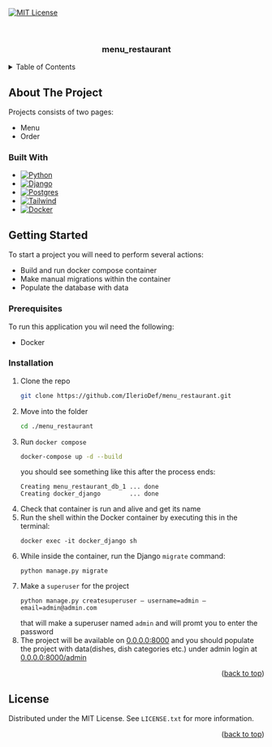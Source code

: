 <!-- PROJECT SHIELDS -->
[![MIT License][license-shield]][license-url]

<!-- PROJECT LOGO -->
<br />
<div align="center">
<h3 align="center">menu_restaurant</h3>
</div>

<!-- TABLE OF CONTENTS -->
<details>
  <summary>Table of Contents</summary>
  <ol>
    <li>
      <a href="#about-the-project">About The Project</a>
      <ul>
        <li><a href="#built-with">Built With</a></li>
      </ul>
    </li>
    <li>
      <a href="#getting-started">Getting Started</a>
      <ul>
        <li><a href="#prerequisites">Prerequisites</a></li>
        <li><a href="#installation">Installation</a></li>
      </ul>
    </li>
    <li><a href="#usage">Usage</a></li>
    <li><a href="#roadmap">Roadmap</a></li>
    <li><a href="#contributing">Contributing</a></li>
    <li><a href="#license">License</a></li>
    <li><a href="#contact">Contact</a></li>
    <li><a href="#acknowledgments">Acknowledgments</a></li>
  </ol>
</details>

<!-- ABOUT THE PROJECT -->
## About The Project



Projects consists of two pages:
* Menu
* Order

### Built With

* [![Python][Python.com]][Python-url]
* [![Django][djangoproject.com]][Django-url]
* [![Postgres][postgresql.org]][postgresql-url]
* [![Tailwind][tailwindcss.com]][tailwind-url]
* [![Docker][docker.com]][docker-url] 

<!-- GETTING STARTED -->
## Getting Started

To start a project you will need to perform several actions:
* Build and run docker compose container
* Make manual migrations within the container
* Populate the database with data

### Prerequisites

To run this application you wil need the following:
* Docker

### Installation

1. Clone the repo
   ```sh
   git clone https://github.com/IlerioDef/menu_restaurant.git
   ```
2. Move into the folder 
   ```sh
   cd ./menu_restaurant
   ```
3. Run `docker compose`
    ```sh
    docker-compose up -d --build
    ```
   you should see something like this after the process ends:
    ```shell
    Creating menu_restaurant_db_1 ... done
    Creating docker_django        ... done
    ```
4. Check that container is run and alive and get its name
5. Run the shell within the Docker container by executing this in the terminal:
    ```shell
    docker exec -it docker_django sh
    ```
6. While inside the container, run the Django ```migrate``` command:
    ```shell
    python manage.py migrate
    ```
7. Make a ```superuser``` for the project
    ```shell
   python manage.py createsuperuser – username=admin – email=admin@admin.com
    ```
   that will make a superuser named ```admin``` and will promt you to enter the password
8. The project will be available on
<a href="0.0.0.0:8000">0.0.0.0:8000</a>
   and you should populate the project with data(dishes, dish categories etc.) under admin login at <a href="0.0.0.0:8000/admin">0.0.0.0:8000/admin</a>

<p align="right">(<a href="#readme-top">back to top</a>)</p>




<!-- LICENSE.txt -->
## License

Distributed under the MIT License. See `LICENSE.txt` for more information.

<p align="right">(<a href="#readme-top">back to top</a>)</p>





<!-- MARKDOWN LINKS & IMAGES -->
<!-- https://www.markdownguide.org/basic-syntax/#reference-style-links -->
[contributors-shield]: https://img.shields.io/github/contributors/github_username/repo_name.svg?style=for-the-badge
[contributors-url]: https://github.com/ileriodef/menu_restaurant/graphs/contributors
[forks-shield]: https://img.shields.io/github/forks/github_username/repo_name.svg?style=for-the-badge
[forks-url]: https://github.com/github_username/repo_name/network/members
[stars-shield]: https://img.shields.io/github/stars/github_username/repo_name.svg?style=for-the-badge
[stars-url]: https://github.com/github_username/repo_name/stargazers
[issues-shield]: https://img.shields.io/github/issues/github_username/repo_name.svg?style=for-the-badge
[issues-url]: https://github.com/github_username/repo_name/issues
[license-shield]: https://img.shields.io/github/license/github_username/repo_name.svg?style=for-the-badge
[license-url]: https://github.com/IlerioDef/menu_restaurant/blob/master/LICENSE.txt
[linkedin-shield]: https://img.shields.io/badge/-LinkedIn-black.svg?style=for-the-badge&logo=linkedin&colorB=555
[linkedin-url]: https://linkedin.com/in/linkedin_username
[product-screenshot]: images/screenshot.png
[Next.js]: https://img.shields.io/badge/next.js-000000?style=for-the-badge&logo=nextdotjs&logoColor=white
[Next-url]: https://nextjs.org/
[React.js]: https://img.shields.io/badge/React-20232A?style=for-the-badge&logo=react&logoColor=61DAFB
[React-url]: https://reactjs.org/
[Vue.js]: https://img.shields.io/badge/Vue.js-35495E?style=for-the-badge&logo=vuedotjs&logoColor=4FC08D
[Vue-url]: https://vuejs.org/
[Angular.io]: https://img.shields.io/badge/Angular-DD0031?style=for-the-badge&logo=angular&logoColor=white
[Angular-url]: https://angular.io/
[Svelte.dev]: https://img.shields.io/badge/Svelte-4A4A55?style=for-the-badge&logo=svelte&logoColor=FF3E00
[Svelte-url]: https://svelte.dev/
[Laravel.com]: https://img.shields.io/badge/Laravel-FF2D20?style=for-the-badge&logo=laravel&logoColor=white
[Laravel-url]: https://laravel.com
[Bootstrap.com]: https://img.shields.io/badge/Bootstrap-563D7C?style=for-the-badge&logo=bootstrap&logoColor=white
[Bootstrap-url]: https://getbootstrap.com
[JQuery.com]: https://img.shields.io/badge/jQuery-0769AD?style=for-the-badge&logo=jquery&logoColor=white
[JQuery-url]: https://jquery.com 
[djangoproject.com]: https://img.shields.io/badge/Django-2B8C67?style=for-the-badge&logo=django&logoColor=white
[django-url]: https://www.djangoproject.com/
[Postgresql.org]: https://img.shields.io/badge/Postgresql-0064a5?style=for-the-badge&logo=postgresql&logoColor=white 
[Postgresql-url]: https://www.postgresql.org/
[Python.com]: https://img.shields.io/badge/Python-444?style=for-the-badge&logo=python&logoColor=white 
[Python-url]: https://www.python.org/
[tailwindcss.com]:https://img.shields.io/badge/TailwindCSS-38bdf8?style=for-the-badge&logo=tailwindcss&logoColor=white 
[tailwind-url]:https://tailwindcss.com/
[docker.com]:https://img.shields.io/badge/Docker-086dd7?style=for-the-badge&logo=docker&logoColor=white 
[docker-url]:https://www.docker.com/
